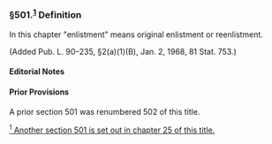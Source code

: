 ### §501.<sup><a href="#CHAPTER31_1_target" name="CHAPTER31_1">1</a></sup> Definition ###

In this chapter "enlistment" means original enlistment or reenlistment.

(Added Pub. L. 90–235, §2(a)(1)(B), Jan. 2, 1968, 81 Stat. 753.)

#### **Editorial Notes** ####

#### Prior Provisions ####

A prior section 501 was renumbered 502 of this title.

[<sup>1</sup> Another section 501 is set out in chapter 25 of this title.](#501_1)